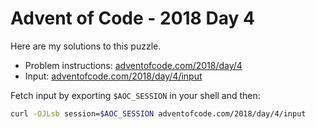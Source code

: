 # Advent of Code - 2018 Day 4
Here are my solutions to this puzzle.

* Problem instructions: [adventofcode.com/2018/day/4](https://adventofcode.com/2018/day/4)
* Input: [adventofcode.com/2018/day/4/input](https://adventofcode.com/2018/day/4/input)

Fetch input by exporting `$AOC_SESSION` in your shell and then:
```bash
curl -OJLsb session=$AOC_SESSION adventofcode.com/2018/day/4/input
```
